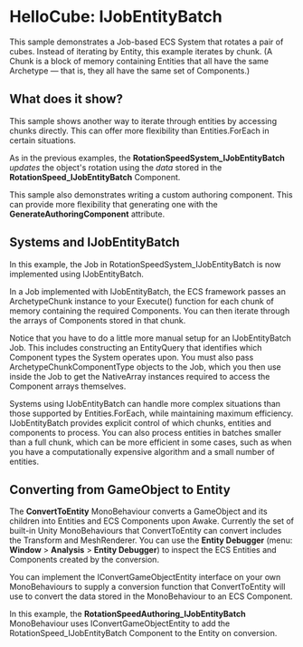 # HelloCube: IJobEntityBatch

This sample demonstrates a Job-based ECS System that rotates a pair of cubes. Instead of iterating by Entity, this example iterates by chunk. (A Chunk is a block of memory containing Entities that all have the same Archetype — that is, they all have the same set of Components.)

## What does it show?

This sample shows another way to iterate through entities by accessing chunks directly.  This can offer more flexibility than Entities.ForEach in certain situations.

As in the previous examples, the **RotationSpeedSystem_IJobEntityBatch** *updates* the object's rotation using the *data* stored in the **RotationSpeed_IJobEntityBatch** Component.

This sample also demonstrates writing a custom authoring component.  This can provide more flexibility that generating one with the **GenerateAuthoringComponent** attribute.

## Systems and IJobEntityBatch

In this example, the Job in RotationSpeedSystem_IJobEntityBatch is now implemented using IJobEntityBatch.

In a Job implemented with IJobEntityBatch, the ECS framework passes an ArchetypeChunk instance to your Execute() function for each chunk of memory containing the required Components. You can then iterate through the arrays of Components stored in that chunk. 

Notice that you have to do a little more manual setup for an IJobEntityBatch Job. This includes constructing an EntityQuery that identifies which Component types the System operates upon. You must also pass ArchetypeChunkComponentType objects to the Job, which you then use inside the Job to get the NativeArray instances required to access the Component arrays themselves.

Systems using IJobEntityBatch can handle more complex situations than those supported by Entities.ForEach, while maintaining maximum efficiency. IJobEntityBatch provides explicit control of which chunks, entities and components to process. You can also process entities in batches smaller than a full chunk, which can be more efficient in some cases, such as when you have a computationally expensive algorithm and a small number of entities.

## Converting from GameObject to Entity

The **ConvertToEntity** MonoBehaviour converts a GameObject and its children into Entities and ECS Components upon Awake. Currently the set of built-in Unity MonoBehaviours that ConvertToEntity can convert includes the Transform and MeshRenderer. You can use the **Entity Debugger** (menu: **Window** > **Analysis** > **Entity Debugger**) to inspect the ECS Entities and Components created by the conversion.

You can implement the IConvertGameObjectEntity interface on your own MonoBehaviours to supply a conversion function that ConvertToEntity will use to convert the data  stored in the MonoBehaviour to an ECS Component.

In this example, the **RotationSpeedAuthoring_IJobEntityBatch** MonoBehaviour uses IConvertGameObjectEntity to add the RotationSpeed_IJobEntityBatch Component to the Entity on conversion.
